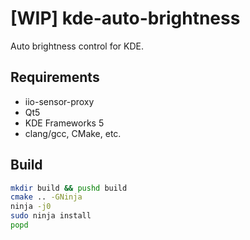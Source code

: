 [WIP] kde-auto-brightness
=========================

Auto brightness control for KDE.

Requirements
------------

 - iio-sensor-proxy
 - Qt5
 - KDE Frameworks 5
 - clang/gcc, CMake, etc.

Build
-----

```bash
mkdir build && pushd build
cmake .. -GNinja
ninja -j0
sudo ninja install
popd
```
